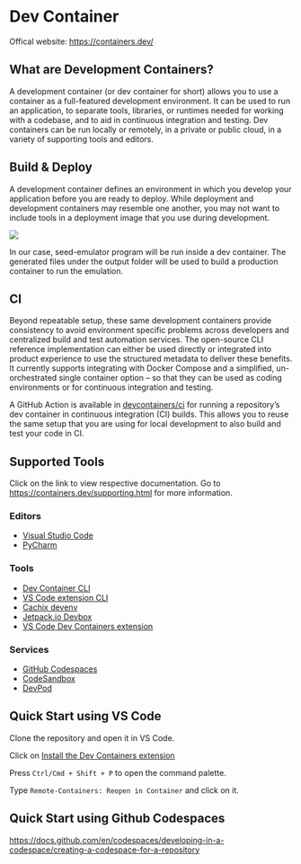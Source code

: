 # Dev Container

Offical website: https://containers.dev/

## What are Development Containers?

A development container (or dev container for short) allows you to use a container as a full-featured development environment. It can be used to run an application, to separate tools, libraries, or runtimes needed for working with a codebase, and to aid in continuous integration and testing. Dev containers can be run locally or remotely, in a private or public cloud, in a variety of supporting tools and editors.

## Build & Deploy

A development container defines an environment in which you develop your application before you are ready to deploy. While deployment and development containers may resemble one another, you may not want to include tools in a deployment image that you use during development.

![](https://containers.dev/img/dev-container-stages.png)

In our case, seed-emulator program will be run inside a dev container. The generated files under the output folder will be used to build a production container to run the emulation.

## CI

Beyond repeatable setup, these same development containers provide consistency to avoid environment specific problems across developers and centralized build and test automation services. The open-source CLI reference implementation can either be used directly or integrated into product experience to use the structured metadata to deliver these benefits. It currently supports integrating with Docker Compose and a simplified, un-orchestrated single container option – so that they can be used as coding environments or for continuous integration and testing.

A GitHub Action is available in [devcontainers/ci](https://github.com/devcontainers/ci) for running a repository’s dev container in continuous integration (CI) builds. This allows you to reuse the same setup that you are using for local development to also build and test your code in CI.

## Supported Tools

Click on the link to view respective documentation.
Go to https://containers.dev/supporting.html for more information.

### Editors

- [Visual Studio Code](https://code.visualstudio.com/docs/devcontainers/containers)
- [PyCharm](https://www.jetbrains.com/help/pycharm/connect-to-devcontainer.html)

### Tools

- [Dev Container CLI](https://containers.dev/supporting#devcontainer-cli)
- [VS Code extension CLI](https://containers.dev/supporting#dev-containers-cli)
- [Cachix devenv](https://containers.dev/supporting#cachix-devenv)
- [Jetpack.io Devbox](https://containers.dev/supporting#jetpack-io-devbox)
- [VS Code Dev Containers extension](https://containers.dev/supporting#dev-containers)

### Services

- [GitHub Codespaces](https://containers.dev/supporting.html#github-codespaces)
- [CodeSandbox](https://containers.dev/supporting.html#codesandbox)
- [DevPod](https://containers.dev/supporting.html#devpod)

## Quick Start using VS Code

Clone the repository and open it in VS Code.

Click on [Install the Dev Containers extension](vscode:extension/ms-vscode-remote.remote-containers)

Press `Ctrl/Cmd + Shift + P` to open the command palette.

Type `Remote-Containers: Reopen in Container` and click on it.

## Quick Start using Github Codespaces

https://docs.github.com/en/codespaces/developing-in-a-codespace/creating-a-codespace-for-a-repository
